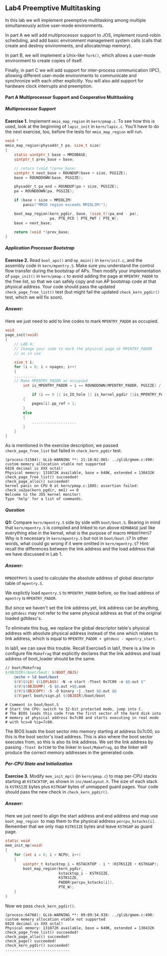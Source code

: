 ## Lab4 Preemptive Multitasking

In this lab we will implement preemptive multitasking among multiple simultaneously active user-mode environments.

In part A we will add multiprocessor support to JOS, implement round-robin scheduling, and add basic environment management system calls (calls that create and destroy environments, and allocate/map memory).

In part B, we will implement a Unix-like `fork()`, which allows a user-mode environment to create copies of itself.

Finally, in part C we will add support for inter-process communication (IPC), allowing different user-mode environments to communicate and synchronize with each other explicitly. You will also add support for hardware clock interrupts and preemption.



#### Part A Multiprocessor Support and Cooperative Multitasking

##### Multiprocessor Support

**Exercise 1.** Implement `mmio_map_region` in `kern/pmap.c`. To see how this is used, look at the beginning of `lapic_init` in `kern/lapic.c`. You'll have to do the next exercise, too, before the tests for `mmio_map_region` will run.

```c
void *
mmio_map_region(physaddr_t pa, size_t size)
{
    static uintptr_t base = MMIOBASE;
    uintptr_t prev_base = base;

    // return (void *)prev_base;
    uintptr_t next_base = ROUNDUP(base + size, PGSIZE);
    base = ROUNDDOWN(base, PGSIZE);

    physaddr_t pa_end = ROUNDUP(pa + size, PGSIZE);
    pa = ROUNDDOWN(pa, PGSIZE);

    if (base + size > MMIOLIM)
        panic("MMIO region exceeds MMIOLIM!");

    boot_map_region(kern_pgdir, base, (size_t)(pa_end - pa),
                    pa, PTE_PCD | PTE_PWT | PTE_W);
    base = next_base;

    return (void *)prev_base;
}

```





##### Application Processor Bootstrap

**Exercise 2.** Read `boot_aps()` and `mp_main()` in `kern/init.c`, and the assembly code in `kern/mpentry.S`. Make sure you understand the control flow transfer during the bootstrap of APs. Then modify your implementation of `page_init()` in `kern/pmap.c` to avoid adding the page at `MPENTRY_PADDR` to the free list, so that we can safely copy and run AP bootstrap code at that physical address. Your code should pass the updated `check_page_free_list()` test (but might fail the updated `check_kern_pgdir()` test, which we will fix soon).

##### Answer:

Here we just need to add to line codes to mark `MPENTRY_PADDR` as occupied.

```c
void
page_init(void)
{
	// LAB 4:
	// Change your code to mark the physical page at MPENTRY_PADDR
	// as in use

	size_t i;
	for (i = 0; i < npages; i++)
	{
    ..........
    // Make MPENTRY_PADDR as occupied
		int is_MPENTRY_PADDR = i == ROUNDDOWN(MPENTRY_PADDR, PGSIZE) / PGSIZE;

			if (i == 0 || is_IO_hole || is_kernel_pgdir ||is_MPENTRY_PADDR)
		{
			pages[i].pp_ref = 1;
		}
		else 
		{
			....................
		}
	}
}
```

As is mentioned in the exercise description, we passed `check_page_free_list` but failed in `check_kern_pgdir` test.

```
(process:51584): GLib-WARNING **: 21:10:02.065: ../glib/gmem.c:490: custom memory allocation vtable not supported
6828 decimal is XXX octal!
Physical memory: 131072K available, base = 640K, extended = 130432K
check_page_free_list() succeeded!
check_page_alloc() succeeded!
kernel panic on CPU 0 at kern/pmap.c:1085: assertion failed: check_va2pa(kern_pgdir, mm1) == 0
Welcome to the JOS kernel monitor!
Type 'help' for a list of commands.
```



##### Question

**Q1:** Compare `kern/mpentry.S` side by side with `boot/boot.S`. Bearing in mind that `kern/mpentry.S` is compiled and linked to run above `KERNBASE` just like everything else in the kernel, what is the purpose of macro `MPBOOTPHYS`? Why is it necessary in `kern/mpentry.S` but not in `boot/boot.S`? In other words, what could go wrong if it were omitted in `kern/mpentry.S`?
Hint: recall the differences between the link address and the load address that we have discussed in Lab 1.

##### Answer:

`MPBOOTPHYS` is used to calculate the absolute address of global descriptor table of `mpentry.S`.

We explictly load `mpentry.S` to `MPENTRY_PADDR` before, so the load address of `mpentry` is `MPENTRY_PADDR`. 

But since we haven't set the link address yet, link address can be anything, so `gdtdesc` may not refer to the same physical address as that of the original loaded gdtdesc's.

To eliminate this bug, we replace the global descriptor table's physical address with absolute physical address instead of the one which relates to link address, which is equal to `MPENTRY_PADDR + gdtdesc - mpentry_start`.

In lab1, we can save this trouble. Recall Exercise5 in lab1, there is a line in configure file `Makefrag` that explicitly declares that the link address and load address of boot_loader should be the same.

```makefile
// boot/Makefrag
$(OBJDIR)/boot/boot: $(BOOT_OBJS)
	@echo + ld boot/boot
	$(V)$(LD) $(LDFLAGS) -N -e start -Ttext 0x7C00 -o $@.out $^
	$(V)$(OBJDUMP) -S $@.out >$@.asm
	$(V)$(OBJCOPY) -S -O binary -j .text $@.out $@
	$(V)perl boot/sign.pl $(OBJDIR)/boot/boot
```

```assembly
# Comment in boot/boot.S
# Start the CPU: switch to 32-bit protected mode, jump into C.
# The BIOS loads this code from the first sector of the hard disk into
# memory at physical address 0x7c00 and starts executing in real mode
# with %cs=0 %ip=7c00.
```

The BIOS loads the boot sector into memory starting at address 0x7c00, so this is the boot sector's load address. This is also where the boot sector executes from, so this is also its link address. We set the link address by passing `-Ttext 0x7C00` to the linker in `boot/Makefrag`, so the linker will produce the correct memory addresses in the generated code.



##### Per-CPU State and Initialization

**Exercise 3.** Modify `mem_init_mp()` (in `kern/pmap.c`) to map per-CPU stacks starting at `KSTACKTOP`, as shown in `inc/memlayout.h`. The size of each stack is `KSTKSIZE` bytes plus `KSTKGAP` bytes of unmapped guard pages. Your code should pass the new check in `check_kern_pgdir()`.

##### Answer:

Here we just need to align the start address and end address and map use `boot_map_region `to map them to the physical address `percpu_kstacks[i]`. Remember that we only map `KSTKSIZE` bytes and leave `KSTKGAP` as guard page.

```c
static void
mem_init_mp(void)
{
    for (int i = 0; i < NCPU; i++)
    {
        uintptr_t kstacktop_i = KSTACKTOP - i * (KSTKSIZE + KSTKGAP);
        boot_map_region(kern_pgdir,
                        kstacktop_i - KSTKSIZE,
                        KSTKSIZE,
                        PADDR(percpu_kstacks[i]),
                        PTE_W);
    }
}
```

Now we pass `check_kern_pgdir()`.

```
(process:64768): GLib-WARNING **: 09:09:34.938: ../glib/gmem.c:490: custom memory allocation vtable not supported
6828 decimal is XXX octal!
Physical memory: 131072K available, base = 640K, extended = 130432K
check_page_free_list() succeeded!
check_page_alloc() succeeded!
check_page() succeeded!
check_kern_pgdir() succeeded!
.............................
```







